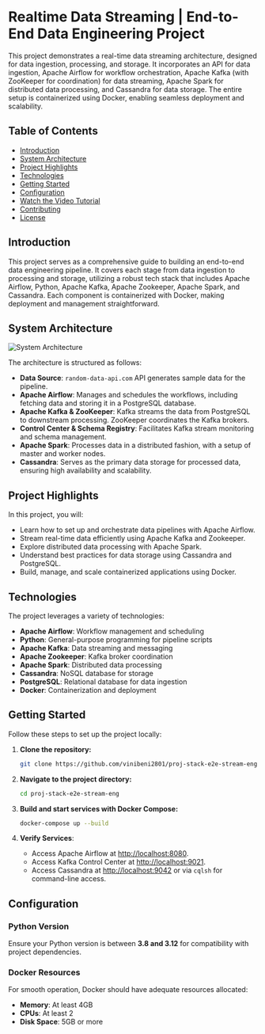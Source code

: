 # Realtime Data Streaming | End-to-End Data Engineering Project

This project demonstrates a real-time data streaming architecture, designed for data ingestion, processing, and storage. It incorporates an API for data ingestion, Apache Airflow for workflow orchestration, Apache Kafka (with ZooKeeper for coordination) for data streaming, Apache Spark for distributed data processing, and Cassandra for data storage. The entire setup is containerized using Docker, enabling seamless deployment and scalability.

## Table of Contents
- [Introduction](#introduction)
- [System Architecture](#system-architecture)
- [Project Highlights](#project-highlights)
- [Technologies](#technologies)
- [Getting Started](#getting-started)
- [Configuration](#configuration)
- [Watch the Video Tutorial](#watch-the-video-tutorial)
- [Contributing](#contributing)
- [License](#license)

## Introduction

This project serves as a comprehensive guide to building an end-to-end data engineering pipeline. It covers each stage from data ingestion to processing and storage, utilizing a robust tech stack that includes Apache Airflow, Python, Apache Kafka, Apache Zookeeper, Apache Spark, and Cassandra. Each component is containerized with Docker, making deployment and management straightforward.

## System Architecture

![System Architecture]([https://github.com/vinibeni2801/proj-stack-e2e-stream-eng/blob/main/image/Untitled-2024-07-31-2232.png])

The architecture is structured as follows:

- **Data Source**: `random-data-api.com` API generates sample data for the pipeline.
- **Apache Airflow**: Manages and schedules the workflows, including fetching data and storing it in a PostgreSQL database.
- **Apache Kafka & ZooKeeper**: Kafka streams the data from PostgreSQL to downstream processing. ZooKeeper coordinates the Kafka brokers.
- **Control Center & Schema Registry**: Facilitates Kafka stream monitoring and schema management.
- **Apache Spark**: Processes data in a distributed fashion, with a setup of master and worker nodes.
- **Cassandra**: Serves as the primary data storage for processed data, ensuring high availability and scalability.

## Project Highlights

In this project, you will:

- Learn how to set up and orchestrate data pipelines with Apache Airflow.
- Stream real-time data efficiently using Apache Kafka and Zookeeper.
- Explore distributed data processing with Apache Spark.
- Understand best practices for data storage using Cassandra and PostgreSQL.
- Build, manage, and scale containerized applications using Docker.

## Technologies

The project leverages a variety of technologies:

- **Apache Airflow**: Workflow management and scheduling
- **Python**: General-purpose programming for pipeline scripts
- **Apache Kafka**: Data streaming and messaging
- **Apache Zookeeper**: Kafka broker coordination
- **Apache Spark**: Distributed data processing
- **Cassandra**: NoSQL database for storage
- **PostgreSQL**: Relational database for data ingestion
- **Docker**: Containerization and deployment

## Getting Started

Follow these steps to set up the project locally:

1. **Clone the repository:**
    ```bash
    git clone https://github.com/vinibeni2801/proj-stack-e2e-stream-eng.git
    ```

2. **Navigate to the project directory:**
    ```bash
    cd proj-stack-e2e-stream-eng
    ```

3. **Build and start services with Docker Compose:**
    ```bash
    docker-compose up --build
    ```

4. **Verify Services**:
   - Access Apache Airflow at [http://localhost:8080](http://localhost:8080).
   - Access Kafka Control Center at [http://localhost:9021](http://localhost:9021).
   - Access Cassandra at [http://localhost:9042](http://localhost:9042) or via `cqlsh` for command-line access.

## Configuration

### Python Version
Ensure your Python version is between **3.8 and 3.12** for compatibility with project dependencies.

### Docker Resources
For smooth operation, Docker should have adequate resources allocated:
   - **Memory**: At least 4GB
   - **CPUs**: At least 2
   - **Disk Space**: 5GB or more

